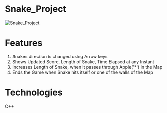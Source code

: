 # Snake_Project

![Snake_Project](https://user-images.githubusercontent.com/93736142/157765832-fa6aabd6-4117-4218-9d71-afd4459ca790.gif)<br>
# Features
1. Snakes direction is changed using Arrow keys
2. Shows Updated Score, Length of Snake, Time Elapsed at any Instant
3. Increases Length of Snake, when it passes through Apple('*') in the Map
4. Ends the Game when Snake hits itself or one of the walls of the Map<br>
# Technologies
C++
